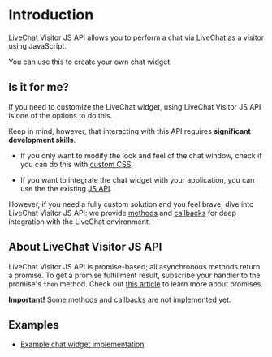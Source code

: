 # Introduction

LiveChat Visitor JS API allows you to perform a chat via LiveChat as a visitor using JavaScript. 

You can use this to create your own chat widget.

## Is it for me?

If you need to customize the LiveChat widget, using LiveChat Visitor JS API is one of the options to do this.

Keep in mind, however, that interacting with this API requires **significant development skills**. 

* If you only want to modify the look and feel of the chat window, check if you can do this with [custom CSS](https://www.livechatinc.com/kb/customize-your-chat-window-with-css/).

* If you want to integrate the chat widget with your application, you can use the the existing [JS API](https://docs.livechatinc.com/js-api/).

However, if you  need a fully custom solution and you feel brave, dive into LiveChat Visitor JS API: we provide [methods](#methods) and [callbacks](#callbacks) for deep integration with the LiveChat environment.

## About LiveChat Visitor JS API

LiveChat Visitor JS API is promise-based; all asynchronous methods return a promise. To get a promise fulfillment result, subscribe your handler to the promise's `then` method. Check out [this article](https://developer.mozilla.org/pl/docs/Web/JavaScript/Reference/Global_Objects/Promise) to learn more about promises.

**Important!** Some methods and callbacks are not implemented yet. 

## Examples

- [Example chat widget implementation](https://glitch.com/#!/project/livechat-sample-chat-widget)
